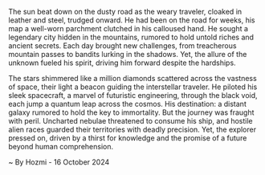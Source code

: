 
The sun beat down on the dusty road as the weary traveler, cloaked in leather and steel, trudged onward. He had been on the road for weeks, his map a well-worn parchment clutched in his calloused hand. He sought a legendary city hidden in the mountains, rumored to hold untold riches and ancient secrets. Each day brought new challenges, from treacherous mountain passes to bandits lurking in the shadows. Yet, the allure of the unknown fueled his spirit, driving him forward despite the hardships.

The stars shimmered like a million diamonds scattered across the vastness of space, their light a beacon guiding the interstellar traveler. He piloted his sleek spacecraft, a marvel of futuristic engineering, through the black void, each jump a quantum leap across the cosmos. His destination: a distant galaxy rumored to hold the key to immortality. But the journey was fraught with peril. Uncharted nebulae threatened to consume his ship, and hostile alien races guarded their territories with deadly precision. Yet, the explorer pressed on, driven by a thirst for knowledge and the promise of a future beyond human comprehension. 

~ By Hozmi - 16 October 2024
